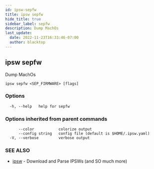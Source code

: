 ```yaml
---
id: ipsw-sepfw
title: ipsw sepfw
hide_title: true
sidebar_label: sepfw
description: Dump MachOs
last_update:
  date: 2022-11-23T16:33:46-07:00
  author: blacktop
---
```

## ipsw sepfw

Dump MachOs

```
ipsw sepfw <SEP_FIRMWARE> [flags]
```

### Options

```
  -h, --help   help for sepfw
```

### Options inherited from parent commands

```
      --color           colorize output
      --config string   config file (default is $HOME/.ipsw.yaml)
  -V, --verbose         verbose output
```

### SEE ALSO

* [ipsw](/docs/cli/sepfw/ipsw)	 - Download and Parse IPSWs (and SO much more)

